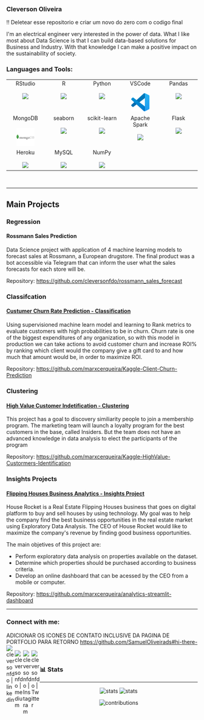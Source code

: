 ### Cleverson Oliveira
!! Deletear esse repositorio e criar um novo do zero com o codigo final

I'm an electrical engineer very interested in the power of data. What I like most about Data Science is that I can build data-based solutions for Business and Industry. With that knowledge I can make a positive impact on the sustainability of society.

### Languages and Tools:
<p align="left">
 <table>
  <tbody>
    <tr valign="top"> 
     <td width="20%" align="center">
        <span>RStudio</span><br><br>
        <img height="48px" src="https://github.com/cleversonfdo/cleversonfdo/assets/87786119/30373b27-2871-4b5b-afdd-319ec51d2753">
      </td>
     <td width="20%" align="center">
        <span>R</span><br><br>
        <img height="48px" src="https://github.com/cleversonfdo/cleversonfdo/assets/87786119/7270becb-a5f9-438f-abed-2824d81074e3">
      </td>
     <td width="20%" align="center">
        <span>Python</span><br><br>
        <img height="48px" src="https://cdn.svgporn.com/logos/python.svg">
      </td>
      <td width="20%" align="center">
        <span>VSCode</span><br><br>
        <img height="48px" src="https://raw.githubusercontent.com/github/explore/80688e429a7d4ef2fca1e82350fe8e3517d3494d/topics/visual-studio-code/visual-studio-code.png">
      </td>
      <td width="20%" align="center">
        <span>Pandas</span><br><br>
        <img height="48px" src="https://github.com/cleversonfdo/cleversonfdo/assets/87786119/9ab98860-08bc-4260-9341-3554249c73ea">
      </td>
    </tr>
    <tr valign="top">
      <td width="20%" align="center">
        <span>MongoDB</span><br><br>
        <img height="48px" src="https://raw.githubusercontent.com/github/explore/80688e429a7d4ef2fca1e82350fe8e3517d3494d/topics/mongodb/mongodb.png">
      </td>
      <td width="20%" align="center">
        <span>seaborn</span><br><br>
        <img height="48px" src="https://seaborn.pydata.org/_static/logo-wide-lightbg.svg">
      </td>
      <td width="20%" align="center">
        <span>scikit-learn</span><br><br>
        <img height="48px" src="https://scikit-learn.org/stable/_images/scikit-learn-logo-notext.png">
      </td>
      </td>
      <td width="20%" align="center">
        <span>Apache Spark</span><br><br>
        <img height="48px" src="https://upload.wikimedia.org/wikipedia/commons/thumb/f/f3/Apache_Spark_logo.svg/1200px-Apache_Spark_logo.svg.png">
      </td>
    <td width="20%" align="center">
        <span>Flask</span><br><br>
        <img height="48px" src="https://flask.palletsprojects.com/en/1.1.x/_images/flask-logo.png">
    </td>
   </tr>
      <td width="20%" align="center">
        <span>Heroku</span><br><br>
        <img height="48px" src="https://blog.4linux.com.br/wp-content/uploads/2018/01/Heroku.png">
      </td>
      <td width="20%" align="center">
        <span>MySQL</span><br><br>
        <img height="58" src="https://img2.gratispng.com/20180819/xv/kisspng-logo-mysql-cluster-database-oracle-corporation-macrosolution-5b7962c3aaa0d2.7413479715346817956989.jpg">
      </td>
      <td width="20%" align="center">
        <span>NumPy</span><br><br>
        <img height="48px" src="https://github.com/cleversonfdo/cleversonfdo/assets/87786119/bff25ed4-47d3-4bd2-ad5a-02294a534cfc">
      </td>
    </tr>
  </tbody>
</table>
</p>

<br />

---

## Main Projects

### Regression

#### Rossmann Sales Prediction

Data Science project with application of 4 machine learning models to forecast sales at Rossmann, a European drugstore. The final product was a bot accessible via Telegram that can inform the user what the sales forecasts for each store will be.

Repository: https://github.com/cleversonfdo/rossmann_sales_forecast

### Classifcation

#### [Custumer Churn Rate Prediction - Classification](https://github.com/marxcerqueira/Kaggle-Client-Churn-Prediction)

Using supervisioned machine learn model and learning to Rank metrics to evaluate customers with high probabilities to be in churn. Churn rate is one of the biggest expenditures of any organization, so with this model in production we can take actions to avoid customer churn and increase ROI% by ranking which client would the company give a gift card to and how much that amount would be, in order to maximize ROI.

Repository: https://github.com/marxcerqueira/Kaggle-Client-Churn-Prediction

### Clustering

#### [High Value Customer Indetification - Clustering](https://github.com/marxcerqueira/Kaggle-HighValue-Custormers-Identification)

This project has a goal to discovery similiarity people to join a membership program. The marketing team will launch a loyalty program for the best customers in the base, called Insiders. But the team does not have an advanced knowledge in data analysis to elect the participants of the program

Repository: https://github.com/marxcerqueira/Kaggle-HighValue-Custormers-Identification

### Insights Projects

#### [Flipping Houses Business Analytics - Insights Project](https://github.com/marxcerqueira/analytics-streamlit-dashboard)

House Rocket is a Real Estate Flipping Houses business that goes on digital platform to buy and sell houses by using technology. My goal was to help the company find the best business opportunities in the real estate market using Exploratory Data Analysis. The CEO of House Rocket would like to maximize the company's revenue by finding good business opportunities.

The main objetives of this project are:
* Perform exploratory data analysis on properties available on the dataset.
* Determine which properties should be purchased according to business criteria.
* Develop an online dashboard that can be acessed by the CEO from a mobile or computer.

Repository: https://github.com/marxcerqueira/analytics-streamlit-dashboard

---

### Connect with me:

ADICIONAR OS ICONES DE CONTATO INCLUSIVE DA PAGINA DE PORTFOLIO PARA RETORNO
https://github.com/SamuelOliveirads#hi-there-
[<img align="left" alt="cleversonfdo | linkedin" width="22px" src="https://cdn.jsdelivr.net/npm/simple-icons@3.4.0/icons/linkedin.svg" />][linkedin]

[<img align="left" alt="cleversonfdo | medium" width="22px" src="https://cdn.jsdelivr.net/npm/simple-icons@3.4.0/icons/medium.svg" />][medium]

[<img align="left" alt="cleversonfdo | Instagram" width="22px" src="https://cdn.jsdelivr.net/npm/simple-icons@v3/icons/instagram.svg" />][instagram]

[<img align="left" alt="cleversonfdo | Twitter" width="22px" src="https://cdn.jsdelivr.net/npm/simple-icons@v3/icons/twitter.svg" />][twitter]

<br />

### 📊 Stats
---
<p align="center">
  <img src="https://github-readme-stats.vercel.app/api?username=marxcerqueira&show_icons=true&theme=tokyonight" height="140px" alt="stats"/>
  <img src="https://github-readme-stats.vercel.app/api/top-langs/?username=marxcerqueira&layout=compact&theme=tokyonight" height="140px" alt="stats" />
</p>

<p align="center">
  <img src="https://activity-graph.herokuapp.com/graph?username=marxcerqueira&theme=react-dark" alt="contributions" />
</p>

[medium]: https://medium.com/@marxcerqueira
[linkedin]: https://linkedin.com/in/cleversonfdo
[instagram]: https://instagram.com/marxcerqueira
[twitter]: https://twitter.com/marxcerqueira
